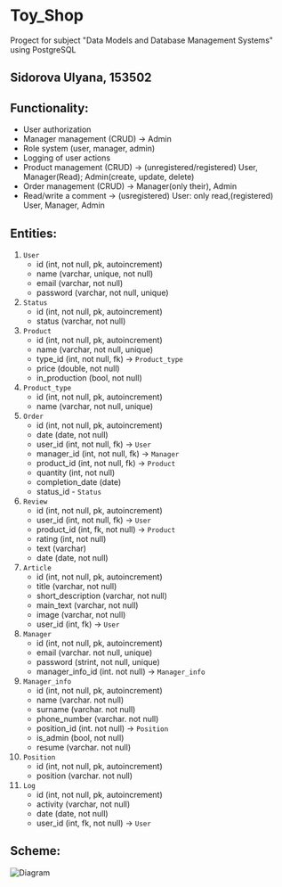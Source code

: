 # Toy_Shop
Progect for subject "Data Models and Database Management Systems" using PostgreSQL
## Sidorova Ulyana, 153502

## Functionality:
* User authorization
* Manager management (CRUD) -> Admin
* Role system (user, manager, admin)
* Logging of user actions
* Product management (CRUD) -> (unregistered/registered) User, Manager(Read); Admin(create, update, delete)
* Order management (CRUD) -> Manager(only their), Admin
* Read/write a comment -> (usregistered) User: only read,(registered) User, Manager, Admin
## Entities:
1. `User`
   - id (int, not null, pk, autoincrement)
   - name (varchar, unique, not null)
   - email (varchar, not null)
   - password (varchar, not null, unique)
2. `Status`
   - id (int, not null, pk, autoincrement)
   - status (varchar, not null)
3. `Product`
    - id (int, not null, pk, autoincrement)
    - name (varchar, not null, unique)
    - type_id (int, not null, fk) -> `Product_type`
    - price (double, not null)
    - in_production (bool, not null)
4.  `Product_type`
    - id (int, not null, pk, autoincrement)
    - name (varchar, not null, unique)
5.  `Order`
    - id (int, not null, pk, autoincrement)
    - date (date, not null)
    - user_id (int, not null, fk) -> `User`
    - manager_id (int, not null, fk) -> `Manager`
    - product_id (int, not null, fk) -> `Product`
    - quantity (int, not null)
    - completion_date (date)
    - status_id - `Status`
6.  `Review`
    - id (int, not null, pk, autoincrement)
    - user_id (int, not null, fk) -> `User`
    - product_id (int, fk, not null) -> `Product`
    - rating (int, not null)
    - text (varchar)
    - date (date, not null)
7. `Article`
    - id (int, not null, pk, autoincrement)
    - title (varchar, not null)
    - short_description  (varchar, not null)
    - main_text  (varchar, not null)
    - image  (varchar, not null)
    - user_id (int, fk) -> `User`
8. `Manager`
   - id (int, not null, pk, autoincrement)
   - email (varchar. not null, unique)
   - password (strint, not null, unique)
   - manager_info_id  (int. not null) -> `Manager_info`
9. `Manager_info`
    - id (int, not null, pk, autoincrement)
    - name (varchar. not null)
    - surname  (varchar. not null)
    - phone_number (varchar. not null)
    - position_id (int. not null) -> `Position`
    - is_admin (bool, not null)
    - resume (varchar. not null)
10. `Position`
    - id (int, not null, pk, autoincrement)
    - position (varchar. not null)
11. `Log`
    - id (int, not null, pk, autoincrement)
    - activity (varchar, not null)
    - date (date, not null)
    - user_id (int, fk, not null) -> `User`


## Scheme:
![Diagram](https://github.com/Uli-art/Toy_Shop/assets/78424200/b631a8af-8242-4b4e-85d5-8c5ce359e59d)


